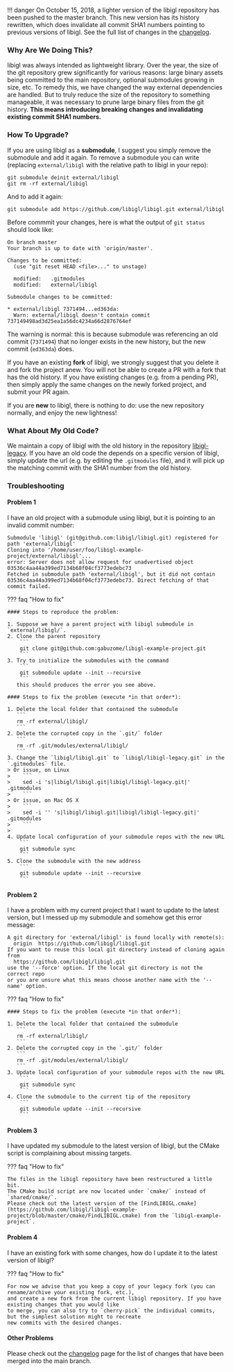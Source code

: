 <!-- Hide h3+ from toc  -->
<style>.md-nav--secondary .md-nav__list .md-nav__list { display: none }</style>

!!! danger
    On October 15, 2018, a lighter version of the libigl repository has been pushed to the master branch.
    This new version has its history rewritten, which does invalidate all commit SHA1 numbers pointing to previous versions of libigl.
    See the full list of changes in the [changelog](changelog.md).

### Why Are We Doing This?

libigl was always intended as lightweight library. Over the year, the size of the git repository grew significantly for various reasons: large binary assets being committed to the main repository, optional submodules growing in size, etc. To remedy this, we have changed the way external dependencies are handled. But to truly reduce the size of the repository to something manageable, it was necessary to prune large binary files from the git history. **This means introducing breaking changes and invalidating existing commit SHA1 numbers.**

### How To Upgrade?

If you are using libigl as a **submodule**, I suggest you simply remove the submodule and add it again. To remove a submodule you can write (replacing `external/libigl` with the relative path to libigl in your repo):
```
git submodule deinit external/libigl
git rm -rf external/libigl
```

And to add it again:
```
git submodule add https://github.com/libigl/libigl.git external/libigl
```

Before commmit your changes, here is what the output of `git status` should look like:
```
On branch master
Your branch is up to date with 'origin/master'.

Changes to be committed:
  (use "git reset HEAD <file>..." to unstage)

  modified:   .gitmodules
  modified:   external/libigl

Submodule changes to be committed:

* external/libigl 7371494...ed363da:
  Warn: external/libigl doesn't contain commit 737149498ad3d25ea1a56dc4234a66d2876764ef
```

The warning is normal: this is because submodule was referencing an old commit (`7371494`) that no longer exists in the new history, but the new commit (`ed363da`) does.

If you have an existing **fork** of libigl, we strongly suggest that you delete it and fork the project anew. You will not be able to create a PR with a fork that has the old history.
If you have existing changes (e.g. from a pending PR), then simply apply the same changes on the newly forked project, and submit your PR again.

If you are **new** to libigl, there is nothing to do: use the new repository normally, and enjoy the new lightness!

### What About My Old Code?

We maintain a copy of libigl with the old history in the repository [libigl-legacy](https://github.com/libigl/libigl-legacy).
If you have an old code the depends on a specific version of libigl, simply update the url (e.g. by editing the `.gitmodules` file), and it will pick up the matching commit with the SHA1 number from the old history.

### Troubleshooting

#### Problem 1

I have an old project with a submodule using libigl, but it is pointing to an invalid commit number:

```
Submodule 'libigl' (git@github.com:libigl/libigl.git) registered for path 'external/libigl'
Cloning into '/home/user/foo/libigl-example-project/external/libigl'...
error: Server does not allow request for unadvertised object 03536c4aa44a399ed7134b68f04cf3773edebc73
Fetched in submodule path 'external/libigl', but it did not contain 03536c4aa44a399ed7134b68f04cf3773edebc73. Direct fetching of that commit failed.
```

??? faq "How to fix"

    #### Steps to reproduce the problem:

    1. Suppose we have a parent project with libigl submodule in `external/libigl/`.
    2. Clone the parent repository
        ```
        git clone git@github.com:gabuzome/libigl-example-project.git
        ```
    3. Try to initialize the submodules with the command
        ```
        git submodule update --init --recursive
        ```
       this should produces the error you see above.

    #### Steps to fix the problem (execute *in that order*):

    1. Delete the local folder that contained the submodule
       ```
       rm -rf external/libigl/
       ```
    2. Delete the corrupted copy in the `.git/` folder
       ```
       rm -rf .git/modules/external/libigl/
       ```
    3. Change the `libigl/libigl.git` to `libigl/libigl-legacy.git` in the `.gitmodules` file. 
    > Or issue, on Linux
    >    ```
    >    sed -i 's|libigl/libigl.git|libigl/libigl-legacy.git|' .gitmodules
    >    ```
    > Or issue, on Mac OS X
    >    ```
    >    sed -i '' 's|libigl/libigl.git|libigl/libigl-legacy.git|' .gitmodules
    >    ```
    > 
    4. Update local configuration of your submodule repos with the new URL
        ```
        git submodule sync
        ```
    5. Clone the submodule with the new address
        ```
        git submodule update --init --recursive
        ```

#### Problem 2

I have a problem with my current project that I want to update to the latest version, but I messed up my submodule and somehow get this error message:

```
A git directory for 'external/libigl' is found locally with remote(s):
  origin  https://github.com/libigl/libigl.git
If you want to reuse this local git directory instead of cloning again from
  https://github.com/libigl/libigl.git
use the '--force' option. If the local git directory is not the correct repo
or you are unsure what this means choose another name with the '--name' option.
```

??? faq "How to fix"

    #### Steps to fix the problem (execute *in that order*):

    1. Delete the local folder that contained the submodule
       ```
       rm -rf external/libigl/
       ```
    2. Delete the corrupted copy in the `.git/` folder
       ```
       rm -rf .git/modules/external/libigl/
       ```
    3. Update local configuration of your submodule repos with the new URL
        ```
        git submodule sync
        ```
    4. Clone the submodule to the current tip of the repository
        ```
        git submodule update --init --recursive
        ```

#### Problem 3

I have updated my submodule to the latest version of libigl, but the CMake script is complaining about missing targets.

??? faq "How to fix"

    The files in the libigl repository have been restructured a little bit.
    The CMake build script are now located under `cmake/` instead of `shared/cmake/`.
    Please check out the latest version of the [FindLIBIGL.cmake](https://github.com/libigl/libigl-example-project/blob/master/cmake/FindLIBIGL.cmake) from the `libigl-example-project`.

#### Problem 4

I have an existing fork with some changes, how do I update it to the latest version of libigl?

??? faq "How to fix"

    For now we advise that you keep a copy of your legacy fork (you can rename/archive your existing fork, etc.),
    and create a new fork from the current libigl repository. If you have existing changes that you would like
    to merge, you can also try to `cherry-pick` the individual commits, but the simplest solution might to recreate
    new commits with the desired changes.

#### Other Problems

Please check out the [changelog](changelog.md) page for the list of changes that have been merged into the main branch.
